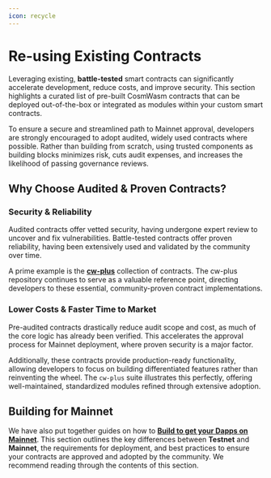 ```yaml
---
icon: recycle
---
```


# Re-using Existing Contracts

Leveraging existing, **battle-tested** smart contracts can significantly accelerate development, reduce costs, and improve security. This section highlights a curated list of pre-built CosmWasm contracts that can be deployed out-of-the-box or integrated as modules within your custom smart contracts.

To ensure a secure and streamlined path to Mainnet approval, developers are strongly encouraged to adopt audited, widely used contracts where possible. Rather than building from scratch, using trusted components as building blocks minimizes risk, cuts audit expenses, and increases the likelihood of passing governance reviews.



## **Why Choose Audited & Proven Contracts?**

### **Security & Reliability**

Audited contracts offer vetted security, having undergone expert review to uncover and fix vulnerabilities. Battle-tested contracts offer proven reliability, having been extensively used and validated by the community over time.

A prime example is the [**cw-plus**](https://github.com/CosmWasm/cw-plus) collection of contracts. The cw-plus repository continues to serve as a valuable reference point, directing developers to these essential, community-proven contract implementations.

### **Lower Costs & Faster Time to Market**

Pre-audited contracts drastically reduce audit scope and cost, as much of the core logic has already been verified. This accelerates the approval process for Mainnet deployment, where proven security is a major factor.

Additionally, these contracts provide production-ready functionality, allowing developers to focus on building differentiated features rather than reinventing the wheel. The `cw-plus` suite illustrates this perfectly, offering well-maintained, standardized modules refined through extensive adoption.



## Building for Mainnet

We have also put together guides on how to [**Build to get your Dapps on Mainnet**](https://docs.burnt.com/xion/developers/building-for-mainnet). This section outlines the key differences between **Testnet** and **Mainnet**, the requirements for deployment, and best practices to ensure your contracts are approved and adopted by the community. We recommend reading through the contents of this section.
